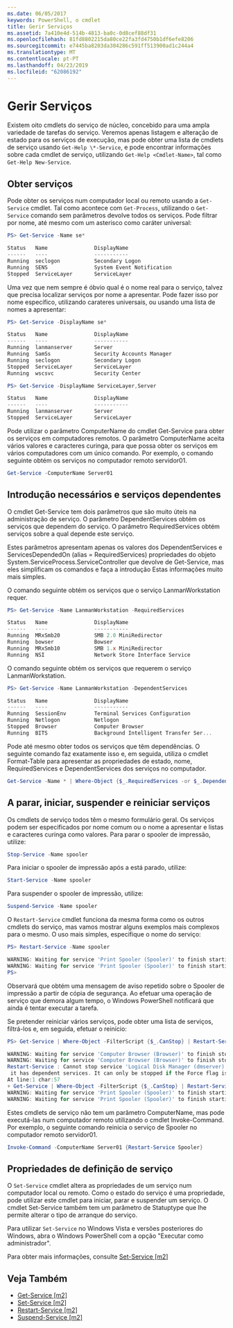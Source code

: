 ```yaml
---
ms.date: 06/05/2017
keywords: PowerShell, o cmdlet
title: Gerir Serviços
ms.assetid: 7a410e4d-514b-4813-ba0c-0d8cef88df31
ms.openlocfilehash: 81fd8802215da80ce22fa3fd4750b1df6efe8206
ms.sourcegitcommit: e7445ba8203da304286c591ff513900ad1c244a4
ms.translationtype: MT
ms.contentlocale: pt-PT
ms.lasthandoff: 04/23/2019
ms.locfileid: "62086192"
---
```

# <a name="managing-services"></a>Gerir Serviços

Existem oito cmdlets do serviço de núcleo, concebido para uma ampla variedade de tarefas do serviço. Veremos apenas listagem e alteração de estado para os serviços de execução, mas pode obter uma lista de cmdlets de serviço usando `Get-Help \*-Service`, e pode encontrar informações sobre cada cmdlet de serviço, utilizando `Get-Help <Cmdlet-Name>`, tal como `Get-Help New-Service`.

## <a name="getting-services"></a>Obter serviços

Pode obter os serviços num computador local ou remoto usando a `Get-Service` cmdlet. Tal como acontece com `Get-Process`, utilizando o `Get-Service` comando sem parâmetros devolve todos os serviços. Pode filtrar por nome, até mesmo com um asterisco como caráter universal:

```powershell
PS> Get-Service -Name se*

Status   Name               DisplayName
------   ----               -----------
Running  seclogon           Secondary Logon
Running  SENS               System Event Notification
Stopped  ServiceLayer       ServiceLayer
```

Uma vez que nem sempre é óbvio qual é o nome real para o serviço, talvez que precisa localizar serviços por nome a apresentar. Pode fazer isso por nome específico, utilizando carateres universais, ou usando uma lista de nomes a apresentar:

```powershell
PS> Get-Service -DisplayName se*

Status   Name               DisplayName
------   ----               -----------
Running  lanmanserver       Server
Running  SamSs              Security Accounts Manager
Running  seclogon           Secondary Logon
Stopped  ServiceLayer       ServiceLayer
Running  wscsvc             Security Center

PS> Get-Service -DisplayName ServiceLayer,Server

Status   Name               DisplayName
------   ----               -----------
Running  lanmanserver       Server
Stopped  ServiceLayer       ServiceLayer
```

Pode utilizar o parâmetro ComputerName do cmdlet Get-Service para obter os serviços em computadores remotos. O parâmetro ComputerName aceita vários valores e caracteres curinga, para que possa obter os serviços em vários computadores com um único comando. Por exemplo, o comando seguinte obtém os serviços no computador remoto servidor01.

```powershell
Get-Service -ComputerName Server01
```

## <a name="getting-required-and-dependent-services"></a>Introdução necessários e serviços dependentes

O cmdlet Get-Service tem dois parâmetros que são muito úteis na administração de serviço. O parâmetro DependentServices obtém os serviços que dependem do serviço. O parâmetro RequiredServices obtém serviços sobre a qual depende este serviço.

Estes parâmetros apresentam apenas os valores dos DependentServices e ServicesDependedOn (alias = RequiredServices) propriedades do objeto System.ServiceProcess.ServiceController que devolve de Get-Service, mas eles simplificam os comandos e faça a introdução Estas informações muito mais simples.

O comando seguinte obtém os serviços que o serviço LanmanWorkstation requer.

```powershell
PS> Get-Service -Name LanmanWorkstation -RequiredServices

Status   Name               DisplayName
------   ----               -----------
Running  MRxSmb20           SMB 2.0 MiniRedirector
Running  bowser             Bowser
Running  MRxSmb10           SMB 1.x MiniRedirector
Running  NSI                Network Store Interface Service
```

O comando seguinte obtém os serviços que requerem o serviço LanmanWorkstation.

```powershell
PS> Get-Service -Name LanmanWorkstation -DependentServices

Status   Name               DisplayName
------   ----               -----------
Running  SessionEnv         Terminal Services Configuration
Running  Netlogon           Netlogon
Stopped  Browser            Computer Browser
Running  BITS               Background Intelligent Transfer Ser...
```

Pode até mesmo obter todos os serviços que têm dependências. O seguinte comando faz exatamente isso e, em seguida, utiliza o cmdlet Format-Table para apresentar as propriedades de estado, nome, RequiredServices e DependentServices dos serviços no computador.

```powershell
Get-Service -Name * | Where-Object {$_.RequiredServices -or $_.DependentServices} | Format-Table -Property Status, Name, RequiredServices, DependentServices -auto
```

## <a name="stopping-starting-suspending-and-restarting-services"></a>A parar, iniciar, suspender e reiniciar serviços

Os cmdlets de serviço todos têm o mesmo formulário geral. Os serviços podem ser especificados por nome comum ou o nome a apresentar e listas e caracteres curinga como valores. Para parar o spooler de impressão, utilize:

```powershell
Stop-Service -Name spooler
```

Para iniciar o spooler de impressão após a está parado, utilize:

```powershell
Start-Service -Name spooler
```

Para suspender o spooler de impressão, utilize:

```powershell
Suspend-Service -Name spooler
```

O `Restart-Service` cmdlet funciona da mesma forma como os outros cmdlets do serviço, mas vamos mostrar alguns exemplos mais complexos para o mesmo. O uso mais simples, especifique o nome do serviço:

```powershell
PS> Restart-Service -Name spooler

WARNING: Waiting for service 'Print Spooler (Spooler)' to finish starting...
WARNING: Waiting for service 'Print Spooler (Spooler)' to finish starting...
PS>
```

Observará que obtém uma mensagem de aviso repetido sobre o Spooler de impressão a partir de cópia de segurança. Ao efetuar uma operação de serviço que demora algum tempo, o Windows PowerShell notificará que ainda é tentar executar a tarefa.

Se pretender reiniciar vários serviços, pode obter uma lista de serviços, filtrá-los e, em seguida, efetuar o reinício:

```powershell
PS> Get-Service | Where-Object -FilterScript {$_.CanStop} | Restart-Service

WARNING: Waiting for service 'Computer Browser (Browser)' to finish stopping...
WARNING: Waiting for service 'Computer Browser (Browser)' to finish stopping...
Restart-Service : Cannot stop service 'Logical Disk Manager (dmserver)' because
 it has dependent services. It can only be stopped if the Force flag is set.
At line:1 char:57
+ Get-Service | Where-Object -FilterScript {$_.CanStop} | Restart-Service <<<<
WARNING: Waiting for service 'Print Spooler (Spooler)' to finish starting...
WARNING: Waiting for service 'Print Spooler (Spooler)' to finish starting...
```

Estes cmdlets de serviço não tem um parâmetro ComputerName, mas pode executá-las num computador remoto utilizando o cmdlet Invoke-Command. Por exemplo, o seguinte comando reinicia o serviço de Spooler no computador remoto servidor01.

```powershell
Invoke-Command -ComputerName Server01 {Restart-Service Spooler}
```

## <a name="setting-service-properties"></a>Propriedades de definição de serviço

O `Set-Service` cmdlet altera as propriedades de um serviço num computador local ou remoto. Como o estado do serviço é uma propriedade, pode utilizar este cmdlet para iniciar, parar e suspender um serviço.
O cmdlet Set-Service também tem um parâmetro de Statuptype que lhe permite alterar o tipo de arranque do serviço.

Para utilizar `Set-Service` no Windows Vista e versões posteriores do Windows, abra o Windows PowerShell com a opção "Executar como administrador".

Para obter mais informações, consulte [Set-Service [m2]](https://technet.microsoft.com/library/b71e29ed-372b-4e32-a4b7-5eb6216e56c3)

## <a name="see-also"></a>Veja Também

- [Get-Service [m2]](https://technet.microsoft.com/en-us/library/0a09cb22-0a1c-4a79-9851-4e53075f9cf6)
- [Set-Service [m2]](https://technet.microsoft.com/library/b71e29ed-372b-4e32-a4b7-5eb6216e56c3)
- [Restart-Service [m2]](https://technet.microsoft.com/en-us/library/45acf50d-2277-4523-baf7-ce7ced977d0f)
- [Suspend-Service [m2]](https://technet.microsoft.com/en-us/library/c8492b87-0e21-4faf-8054-3c83c2ec2826)